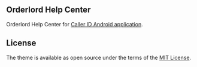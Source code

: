 ## Orderlord Help Center

Orderlord Help Center for [Caller ID Android application](https://play.google.com/store/apps/details?id=com.av.ol.callerid&hl=en). 

## License

The theme is available as open source under the terms of the [MIT License](http://opensource.org/licenses/MIT).
